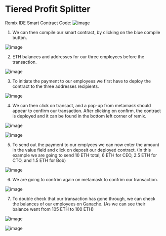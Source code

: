 # Tiered Profit Splitter

Remix IDE Smart Contract Code:
![image](screenshots/tps1.JPG)

1. We can then compile our smart contract, by clicking on the blue compile button.

![image](screenshots/tps2.JPG)

2. ETH balances and addresses for our three employees before the transaction.

![image](screenshots/tps3.JPG)

3. To initiate the payment to our employees we first have to deploy the contract to the three addresses recipients.

![image](screenshots/tps4.JPG)

4. We can then click on transact, and a pop-up from metamask should appear to confirm our transaction. After clicking on confirm, the contract is deployed and it can be found in the bottom left corner of remix.

![image](screenshots/tps5.JPG)

![image](screenshots/tps6.JPG)

5. To send out the payment to our emplyees we can now enter the amount in the value field and click on deposit our deployed contract. (In this example we are going to send 10 ETH total, 6 ETH for CEO, 2.5 ETH for CTO, and 1.5 ETH for Bob)

![image](screenshots/tps7.JPG)

6. We are going to confrim again on metamask to confrim our transaction.

![image](screenshots/tps8.JPG)

7. To double check that our transaction has gone through, we can check the balances of our employees on Ganache. (As we can see their balance went from 105 ETH to 100 ETH)

![image](screenshots/tps9.JPG)

![image](screenshots/tps10.JPG)



